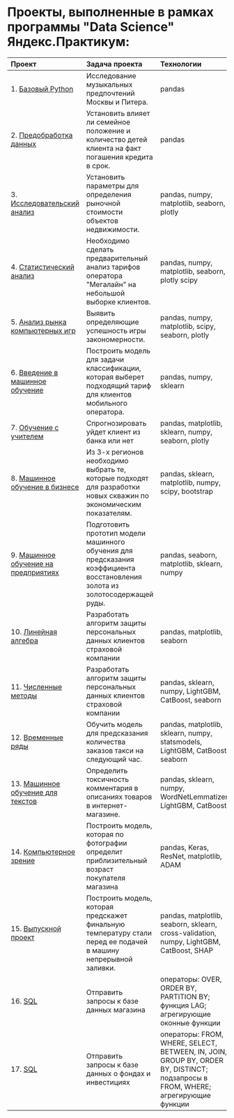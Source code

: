 # Проекты, выполненные в рамках программы "Data Science" Яндекс.Практикум:

| Проект                          | Задача проекта                                                 | Технологии|
|:------------------------------|:-------------------------------------------------------------|:--------|
| 1. [Базовый Python](https://github.com/Galikbarov/yandex-practicum-ds-projects/tree/main/1.%20Музыка%20больших%20городов)| Исследование музыкальных предпочтений Москвы и Питера.| pandas|
| 2. [Предобработка данных](https://github.com/Galikbarov/yandex-practicum-ds-projects/tree/main/2.%20Исследование%20надежности%20заемщиков)| Установить влияет ли семейное положение и количество детей клиента на факт погашения кредита в срок.| pandas|
| 3. [Исследовательский анализ](https://github.com/Galikbarov/yandex-practicum-ds-projects/tree/main/3.%20Исследование%20объявлений%20о%20продаже%20квартир)| Установить параметры для определения рыночной стоимости объектов недвижимости.| pandas, numpy, matplotlib, seaborn, plotly|
| 4. [Статистический анализ](https://github.com/Galikbarov/yandex-practicum-ds-projects/tree/main/4.%20Определение%20перспективного%20тарифа%20для%20телеком-компании)| Необходимо сделать предварительный анализ тарифов оператора "Мегалайн" на небольшой выборке клиентов.| pandas, numpy, matplotlib, seaborn, plotly scipy|
| 5. [Анализ рынка компьютерных игр](https://github.com/Galikbarov/yandex-practicum-ds-projects/tree/main/5.%20Выявить%20закономерности%20определяющие%20успешность%20игры)| Выявить определяющие успешность игры закономерности.| pandas, numpy, matplotlib, scipy, seaborn, plotly|
| 6. [Введение в машинное обучение](https://github.com/Galikbarov/yandex-practicum-ds-projects/tree/main/6.%20Рекомендация%20тарифов)| Построить модель для задачи классификации, которая выберет подходящий тариф для клиентов мобильного оператора. |pandas, numpy, sklearn|
| 7. [Обучение с учителем](https://github.com/Galikbarov/yandex-practicum-ds-projects/tree/main/7.%20Отток%20клиентов%20банка)| Спрогнозировать уйдет клиент из банка или нет|pandas, matplotlib, sklearn, numpy, seaborn, plotly|
| 8. [Машинное обучение в бизнесе](https://github.com/Galikbarov/yandex-practicum-ds-projects/tree/main/8.%20Выбор%20локации%20для%20скважины)| Из 3-х регионов необходимо выбрать те, которые подходят для разработки новых скважин по экономическим показателям.| pandas, sklearn, matplotlib, numpy, scipy, bootstrap|
| 9. [Машинное обучение на предприятиях](https://github.com/Galikbarov/yandex-practicum-ds-projects/tree/main/9.%20Восстановление%20золота%20из%20руды)| Подготовить прототип модели машинного обучения для предсказания коэффициента восстановления золота из золотосодержащей руды.| pandas, seaborn, matplotlib, sklearn, numpy|
| 10. [Линейная алгебра](https://github.com/Galikbarov/yandex-practicum-ds-projects/tree/main/10.%20Защита%20персональных%20данных%20клиентов)| Разработать алгоритм защиты персональных данных клиентов страховой компании|pandas, matplotlib, seaborn|
| 11. [Численные методы](https://github.com/Galikbarov/yandex-practicum-ds-projects/tree/main/11.%20Определение%20стоимости%20автомобилей)| Разработать алгоритм защиты персональных данных клиентов страховой компании|pandas, sklearn, numpy, LightGBM, CatBoost, seaborn|
| 12. [Временные ряды](https://github.com/Galikbarov/yandex-practicum-ds-projects/tree/main/12.%20Прогнозирование%20заказов%20такси)| Обучить модель для предсказания количества заказов такси на следующий час.|pandas, matplotlib, sklearn, numpy, statsmodels, LightGBM, CatBoost, seaborn|
| 13. [Машинное обучение для текстов](https://github.com/Galikbarov/yandex-practicum-ds-projects/tree/main/13.%20Определение%20токсичных%20комментариев)| Определить токсичность комментария в описаниях товаров в интернет-магазине.|pandas, sklearn, numpy, WordNetLemmatizer, LightGBM, CatBoost|
| 14. [Компьютерное зрение](https://github.com/Galikbarov/yandex-practicum-ds-projects/tree/main/14.%20Определение%20возраста%20покупателей)| Построить модель, которая по фотографии определит приблизительный возраст покупателя магазина|pandas, Keras, ResNet, matplotlib, ADAM|
| 15. [Выпускной проект](https://github.com/Galikbarov/yandex-practicum-ds-projects/tree/main/15.%20Определение%20температуры%20стали)| Построить модель, которая предскажет финальную температуру стали перед ее подачей в машину непрерывной заливки.|pandas, matplotlib, seaborn, sklearn, cross-validation, numpy, LightGBM, CatBoost, SHAP|
| 16. [SQL](https://github.com/Galikbarov/yandex-practicum-ds-projects/tree/main/16.%20SQL.%20Оконные%20функции.%20Практика)| Отправить запросы к базе данных магазина|операторы: OVER, ORDER BY, PARTITION BY; функция LAG; агрегирующие оконные функции|
| 17. [SQL](https://github.com/Galikbarov/yandex-practicum-ds-projects/tree/main/17.%20SQL.%20Запросы%20к%20базе%20данных%20о%20фондах%20и%20инвестициях)| Отправить запросы к базе данных о фондах и инвестициях|операторы: FROM, WHERE, SELECT, BETWEEN, IN, JOIN, GROUP BY, ORDER BY, DISTINCT; подзапросы в FROM, WHERE; агрегирующие функции|
